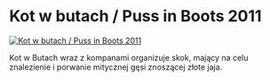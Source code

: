 Kot w butach / Puss in Boots 2011 
=============
[![Kot w butach / Puss in Boots 2011 ](http://vidos.pl/images/player.gif)](http://vidos.pl/kot-w-butach-puss-in-boots-2011)

 Kot w Butach wraz z kompanami organizuje skok, mający na celu znalezienie i porwanie mitycznej gęsi znoszącej złote jaja.
